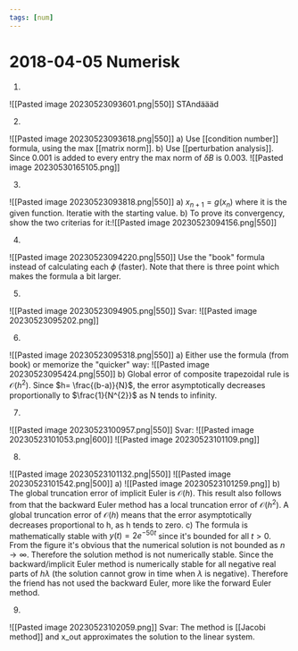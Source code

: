 ```yaml
---
tags: [num]
---
```

# 2018-04-05 Numerisk

1.
![[Pasted image 20230523093601.png|550]]
STAndäääd

2.
![[Pasted image 20230523093618.png|550]]
a) Use [[condition number]] formula, using the max [[matrix norm]].
b) Use [[perturbation analysis]]. Since 0.001 is added to every entry the max norm of $\delta B$ is 0.003. ![[Pasted image 20230530165105.png]]

3.
![[Pasted image 20230523093818.png|550]]
a) $x_{n+1}=g(x_{n})$ where it is the given function. Iteratie with the starting value.
b) To prove its convergency, show the two criterias for it:![[Pasted image 20230523094156.png|550]]

4.
![[Pasted image 20230523094220.png|550]]
Use the "book" formula instead of calculating each $\phi$ (faster). Note that there is three point which makes the formula a bit larger. 

5.
![[Pasted image 20230523094905.png|550]]
Svar:
![[Pasted image 20230523095202.png]]

6.
![[Pasted image 20230523095318.png|550]]
a) Either use the formula (from book) or memorize the "quicker" way:
![[Pasted image 20230523095424.png|550]]
b) Global error of composite trapezoidal rule is $\mathcal{O}(h^{2})$. Since $h= \frac{(b-a)}{N}$, the error asymptotically decreases proportionally to $\frac{1}{N^{2}}$ as N tends to infinity.

7.
![[Pasted image 20230523100957.png|550]]
Svar:
![[Pasted image 20230523101053.png|600]]
![[Pasted image 20230523101109.png]]

8.
![[Pasted image 20230523101132.png|550]]
![[Pasted image 20230523101542.png|500]]
a) ![[Pasted image 20230523101259.png]]
b) The global truncation error of implicit Euler is $\mathcal{O}(h)$. This result also follows from that the backward Euler method has a local truncation error of $\mathcal{O}(h^{2})$. A global truncation error of $\mathcal{O}(h)$ means that the error asymptotically decreases proportional to h, as h tends to zero.
c) The formula is mathematically stable with $y(t) = 2e^{-50t}$ since it's bounded for all $t >0$. From the figure it's obvious that the numerical solution is not bounded as $n \rightarrow \infty$. Therefore the solution method is not numerically stable. Since the backward/implicit Euler method is numerically stable for all negative real parts of $h \lambda$ (the solution cannot grow in time when $\lambda$ is negative). Therefore the friend has not used the backward Euler, more like the forward Euler method.

9.
![[Pasted image 20230523102059.png]]
Svar: The method is [[Jacobi method]] and x_out approximates the solution to the linear system.